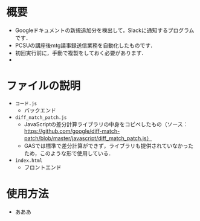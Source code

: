 # 概要
- Googleドキュメントの新規追加分を検出して，Slackに通知するプログラムです．
- PCSUの講座後mtg議事録送信業務を自動化したものです．
- 初回実行前に，手動で複製をしておく必要があります．
- 
# ファイルの説明
- `コード.js`
  - バックエンド
- `diff_match_patch.js`
  - JavaScriptの差分計算ライブラリの中身をコピペしたもの（ソース：https://github.com/google/diff-match-patch/blob/master/javascript/diff_match_patch.js）
  - GASでは標準で差分計算ができず，ライブラリも提供されていなかったため，このような形で使用している．
- `index.html`
  - フロントエンド

# 使用方法
- あああ